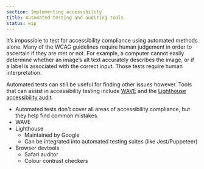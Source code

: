 ```yaml
---
section: Implementing accessibility
title: Automated testing and auditing tools
status: wip
---
```


It’s impossible to test for accessibility compliance using automated methods alone. Many of the WCAG guidelines require human judgement in order to ascertain if they are met or not. For example, a computer cannot easily determine whether an image’s alt text accurately describes the image, or if a label is associated with the correct input. Those tests require human interpretation.

Automated tests can still be useful for finding other issues however. Tools that can assist in accessibility testing include [WAVE](http://wave.webaim.org/) and the [Lighthouse accessibility audit](https://developers.google.com/web/tools/lighthouse/). 

- Automated tests don't cover all areas of accessibility compliance, but they help find common mistakes.
- WAVE
- Lighthouse
  - Maintained by Google
  - Can be integrated into automated testing suites (like Jest/Puppeteer)
- Browser devtools
  - Safari auditor
  - Colour contrast checkers
